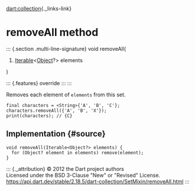 [dart:collection](../../dart-collection/dart-collection-library){._links-link}

removeAll method
================

::: {.section .multi-line-signature}
void removeAll(

1.  [Iterable](../../dart-core/iterable-class)\<[Object](../../dart-core/object-class)?\>
    elements

)

::: {.features}
override
:::
:::

Removes each element of `elements` from this set.

``` {.language-dart data-language="dart"}
final characters = <String>{'A', 'B', 'C'};
characters.removeAll({'A', 'B', 'X'});
print(characters); // {C}
```

Implementation {#source}
--------------

``` {.language-dart data-language="dart"}
void removeAll(Iterable<Object?> elements) {
  for (Object? element in elements) remove(element);
}
```

::: {._attribution}
© 2012 the Dart project authors\
Licensed under the BSD 3-Clause \"New\" or \"Revised\" License.\
<https://api.dart.dev/stable/2.18.5/dart-collection/SetMixin/removeAll.html>
:::
